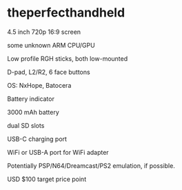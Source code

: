 # theperfecthandheld

4.5 inch 720p 16:9 screen

some unknown ARM CPU/GPU

Low profile RGH sticks, both low-mounted

D-pad, L2/R2, 6 face buttons

OS: NxHope, Batocera

Battery indicator

3000 mAh battery

dual SD slots

USB-C charging port

WiFi or USB-A port for WiFi adapter

Potentially PSP/N64/Dreamcast/PS2 emulation, if possible. 

USD $100 target price point 
